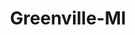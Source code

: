 ---
title: Greenville-MI
slug: greenville-mi
f_state:
- cms/state/michigan.md
f_locations:
- cms/payday-loan/allied-cash-advance-3912.md
- cms/payday-loan/check-go-9811.md
- cms/payday-loan/check-into-cash-12092.md
- cms/payday-loan/check-into-cash-inc-13070.md
- cms/payday-loan/instant-cash-advance-19647.md
- cms/payday-loan/universal-rent-to-own-28242.md
updated-on: '2024-05-30T13:41:28.615Z'
created-on: '2024-05-30T13:41:28.615Z'
published-on: '2024-05-30T13:54:32.469Z'
f_city: Greenville
layout: '[city].html'
tags: city
---